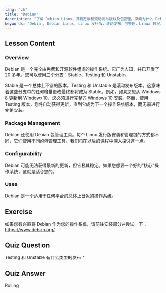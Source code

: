 ```yaml
---
lang: "zh"
title: "Debian"
description: "了解 Debian Linux、其稳定版和滚动发布版以及包管理。探索为什么 Debian 是初学者和中级用户的绝佳核心操作系统。"
keywords: "Debian, Debian Linux, Linux 发行版，滚动发布，包管理，Linux 教程，Linux 初学者，Linux 指南"
---
```


## Lesson Content

### Overview

Debian 是一个完全由免费和开源软件组成的操作系统。它广为人知，并已开发了 20 多年。您可以使用三个分支：Stable、Testing 和 Unstable。

Stable 是一个总体上不错的版本。Testing 和 Unstable 是滚动发布版本。这意味着这些分支中的任何增量更改最终都将成为 Stable。例如，如果您想从 Windows 8 更新到 Windows 10，您必须进行完整的 Windows 10 安装。然而，使用 Testing 版本，您将自动获得更新，直到它成为下一个操作系统版本，而无需进行完整安装。

### Package Management

Debian 还使用 Debian 包管理工具。每个 Linux 发行版安装和管理包的方式都不同，它们使用不同的包管理工具。我们将在以后的课程中深入探讨这一点。

### Configurability

Debian 可能无法获得最新的更新，但它极其稳定。如果您想要一个好的“核心”操作系统，这就是适合您的。

### Uses

Debian 是一个适用于任何平台的总体上出色的操作系统。

## Exercise

如果您有兴趣将 Debian 作为您的操作系统，请前往安装部分并尝试一下：<https://www.debian.org/>

## Quiz Question

Testing 和 Unstable 有什么类型的发布？

## Quiz Answer

Rolling
